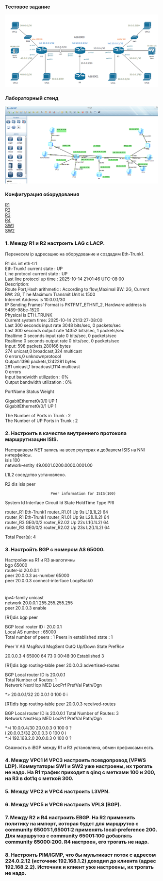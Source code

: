 ### Тестовое задание

![](Test.PNG)  

### Лабораторный стенд

![](Topology.PNG)  

### Конфигурация оборудования  

[R1](../FregatA/Configs/R1.txt)  
[R2](../FregatA/Configs/R2.txt)  
[R3](../FregatA/Configs/R3.txt)  
[R4](../FregatA/Configs/R4.txt)  
[SW1](../FregatA/Configs/SW1.txt)  
[SW2](../FregatA/Configs/SW2.txt)  


### 1. Между R1 и R2 настроить LAG с LACP.  
Перенесем ip адресацию на оборудование и создадим Eth-Trunk1.  

R1 dis int eth-tr1  
Eth-Trunk1 current state : UP  
Line protocol current state : UP    
Last line protocol up time : 2025-10-14 21:01:46 UTC-08:00  
Description:  
Route Port,Hash arithmetic : According to flow,Maximal BW: 2G, Current BW: 2G, T
he Maximum Transmit Unit is 1500  
Internet Address is 10.0.0.1/30  
IP Sending Frames' Format is PKTFMT_ETHNT_2, Hardware address is 5489-98be-1520   
Physical is ETH_TRUNK  
Current system time: 2025-10-14 21:13:27-08:00  
    Last 300 seconds input rate 3048 bits/sec, 0 packets/sec  
    Last 300 seconds output rate 14352 bits/sec, 1 packets/sec  
    Realtime 0 seconds input rate 0 bits/sec, 0 packets/sec  
    Realtime 0 seconds output rate 0 bits/sec, 0 packets/sec  
    Input: 598 packets,280166 bytes  
           274 unicast,0 broadcast,324 multicast  
           0 errors,0 unknownprotocol  
    Output:1396 packets,1242281 bytes  
           281 unicast,1 broadcast,1114 multicast  
           0 errors  
    Input bandwidth utilization  :    0%  
    Output bandwidth utilization :    0%  
 
PortName                      Status      Weight  

GigabitEthernet0/0/0          UP          1  
GigabitEthernet0/0/1          UP          1  

The Number of Ports in Trunk : 2  
The Number of UP Ports in Trunk : 2  



### 2. Настроить в качестве внутреннего протокола маршрутизации ISIS.  

Настраиваем NET запись на всех роутерах и добавлем ISIS на NNI интерфейсы.  
isis 100  
 network-entity 49.0001.0200.0000.0001.00  

L1L2 соседство установлено.

 R2 dis isis peer

                         Peer information for ISIS(100)  

  System Id     Interface          Circuit Id       State HoldTime Type     PRI  

router_R1       Eth-Trunk1         router_R1.01      Up   9s       L1(L1L2) 64   
router_R1       Eth-Trunk1         router_R1.01      Up   9s       L2(L1L2) 64   
router_R3       GE0/0/2            router_R2.02      Up   22s      L1(L1L2) 64   
router_R3       GE0/0/2            router_R2.02      Up   23s      L2(L1L2) 64   

Total Peer(s): 4  

### 3. Настройть BGP с номером AS 65000.  
Настройки на R1 и R3 аналогичны  
bgp 65000  
 router-id 20.0.0.1  
 peer 20.0.0.3 as-number 65000  
 peer 20.0.0.3 connect-interface LoopBack0  
 #
 ipv4-family unicast  
  network 20.0.0.1 255.255.255.255  
  peer 20.0.0.3 enable  

[R1]dis bgp peer  

 BGP local router ID : 20.0.0.1  
 Local AS number : 65000  
 Total number of peers : 1		  Peers in established state : 1  

  Peer            V          AS  MsgRcvd  MsgSent  OutQ  Up/Down       State PrefRcv  

  20.0.0.3        4       65000       64       73     0 00:48:30 Established      3  

  [R1]dis bgp routing-table peer 20.0.0.3 advertised-routes  

 BGP Local router ID is 20.0.0.1   
 Total Number of Routes: 1  
      Network            NextHop        MED        LocPrf    PrefVal Path/Ogn  

 *>   20.0.0.1/32        20.0.0.1        0          100        0      i  

[R1]dis bgp routing-table peer 20.0.0.3 received-routes   

 BGP Local router ID is 20.0.0.1 
 Total Number of Routes: 3  
      Network            NextHop        MED        LocPrf    PrefVal Path/Ogn  

 *>i  10.0.0.4/30        20.0.0.3        0          100        0      ?  
   i  20.0.0.3/32        20.0.0.3        0          100        0      i  
 *>i  192.168.2.0        20.0.0.3        0          100        0      ?  

 Связность в iBGP между R1 и R3 установлена, обмен префиксами есть.  

### 4. Между VPC1 И VPC3 настроить псевдопровод (VPWS LDP). Коммутаторы SW1 и SW2 уже настроены, их трогать не надо. На R1 трафик приходит в qinq с метками 100 и 200, на R3 в dot1q с меткой 300.



### 5. Между VPC2 и VPC4 настроить L3VPN.  


### 6. Между VPC5 и VPC6 настроить VPLS (BGP).  

### 7. Между R2 и R4 настроить EBGP. На R2 применить политику на импорт, которая будет для маршрутов с community 65001:1,65001:2 применять local-preference 200.  Для маршрутов с community 65001:100 добавлять community 65000:200. R4 настроен, его трогать не надо.  

### 8. Настроить PIM/IGMP, что бы мультикаст поток с адресом 224.0.2.12 (источник 192.168.1.2) доходил до клиента (адрес 192.168.2.2). Источник и клиент уже настроены, их трогать не надо.


